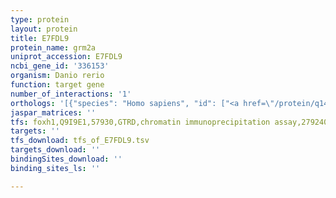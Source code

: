 ```yaml
---
type: protein
layout: protein
title: E7FDL9
protein_name: grm2a
uniprot_accession: E7FDL9
ncbi_gene_id: '336153'
organism: Danio rerio
function: target gene
number_of_interactions: '1'
orthologs: '[{"species": "Homo sapiens", "id": ["<a href=\"/protein/q14416\">Q14416</a>"]}, {"species": "Mus musculus", "id": ["<a href=\"/protein/q14bi2\">Q14BI2</a>"]}, {"species": "Rattus norvegicus", "id": ["<a href=\"/protein/p31421\">P31421</a>"]}, {"species": "Drosophila melanogaster", "id": ["<a href=\"/protein/p91685\">P91685</a>"]}, {"species": "Caenorhabditis elegans", "id": ["A0A0K3ASV1"]}]'
jaspar_matrices: ''
tfs: foxh1,Q9I9E1,57930,GTRD,chromatin immunoprecipitation assay,27924024%5Buid%5D,No
targets: ''
tfs_download: tfs_of_E7FDL9.tsv
targets_download: ''
bindingSites_download: ''
binding_sites_ls: ''

---
```

